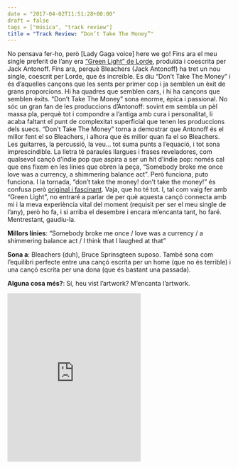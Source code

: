```yaml
---
date = "2017-04-02T11:51:28+00:00"
draft = false
tags = ["música", "track review"]
title = "Track Review: “Don’t Take The Money”"
---
```

<!-- more -->

No pensava fer-ho, però [Lady Gaga voice] here we go! Fins ara el meu single preferit de l’any era [“Green Light” de Lorde](http://enricllonch.com/post/158003685619/track-review-green-light), produïda i coescrita per Jack Antonoff. Fins ara, perquè Bleachers (Jack Antonoff) ha tret un nou single, coescrit per Lorde, que és increïble. Es diu “Don’t Take The Money” i és d’aquelles cançons que les sents per primer cop i ja semblen un èxit de grans proporcions. Hi ha quadres que semblen cars, i hi ha cançons que semblen èxits. “Don’t Take The Money” sona enorme, èpica i passional. No sóc un gran fan de les produccions d’Antonoff: sovint em sembla un pèl massa pla, perquè tot i compondre a l’antiga amb cura i personalitat, li acaba faltant el punt de complexitat superficial que tenen les produccions dels suecs. “Don’t Take The Money” torna a demostrar que Antonoff és el millor fent el so Bleachers, i alhora que és millor quan fa el so Bleachers. Les guitarres, la percussió, la veu... tot suma punts a l’equació, i tot sona imprescindible. La lletra té paraules llargues i frases reveladores, com qualsevol cançó d’indie pop que aspira a ser un hit d’indie pop: només cal que ens fixem en les línies que obren la peça, “Somebody broke me once love was a currency, a shimmering balance act”. Però funciona, puto funciona. I la tornada, “don’t take the money! don’t take the money!” és confusa però [original i fascinant](https://genius.com/Bleachers-dont-take-the-money-lyrics). Vaja, que ho té tot. I, tal com vaig fer amb “Green Light”, no entraré a parlar de per què aquesta cançó connecta amb mi i la meva experiència vital del moment (requisit per ser el meu single de l’any), però ho fa, i si arriba el desembre i encara m’encanta tant, ho faré. Mentrestant, gaudiu-la.

**Millors línies**: “Somebody broke me once / love was a currency / a shimmering balance act / I think that I laughed at that”

**Sona a**: Bleachers (duh), Bruce Sprinsgteen suposo. També sona com l’equilibri perfecte entre una cançó escrita per un home (que no és terrible) i una cançó escrita per una dona (que és bastant una passada). 

**Alguna cosa més?**: Sí, heu vist l’artwork? M’encanta l’artwork. 

<iframe src="https://embed.spotify.com/?uri=spotify%3Atrack%3A0d3BJRrklQ6sTfbmrojuZI" width="300" height="380" frameborder="0" allowtransparency="true"></iframe>